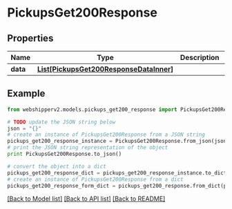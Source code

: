 # PickupsGet200Response


## Properties
Name | Type | Description | Notes
------------ | ------------- | ------------- | -------------
**data** | [**List[PickupsGet200ResponseDataInner]**](PickupsGet200ResponseDataInner.md) |  | [optional] 

## Example

```python
from webshipperv2.models.pickups_get200_response import PickupsGet200Response

# TODO update the JSON string below
json = "{}"
# create an instance of PickupsGet200Response from a JSON string
pickups_get200_response_instance = PickupsGet200Response.from_json(json)
# print the JSON string representation of the object
print PickupsGet200Response.to_json()

# convert the object into a dict
pickups_get200_response_dict = pickups_get200_response_instance.to_dict()
# create an instance of PickupsGet200Response from a dict
pickups_get200_response_form_dict = pickups_get200_response.from_dict(pickups_get200_response_dict)
```
[[Back to Model list]](../README.md#documentation-for-models) [[Back to API list]](../README.md#documentation-for-api-endpoints) [[Back to README]](../README.md)


